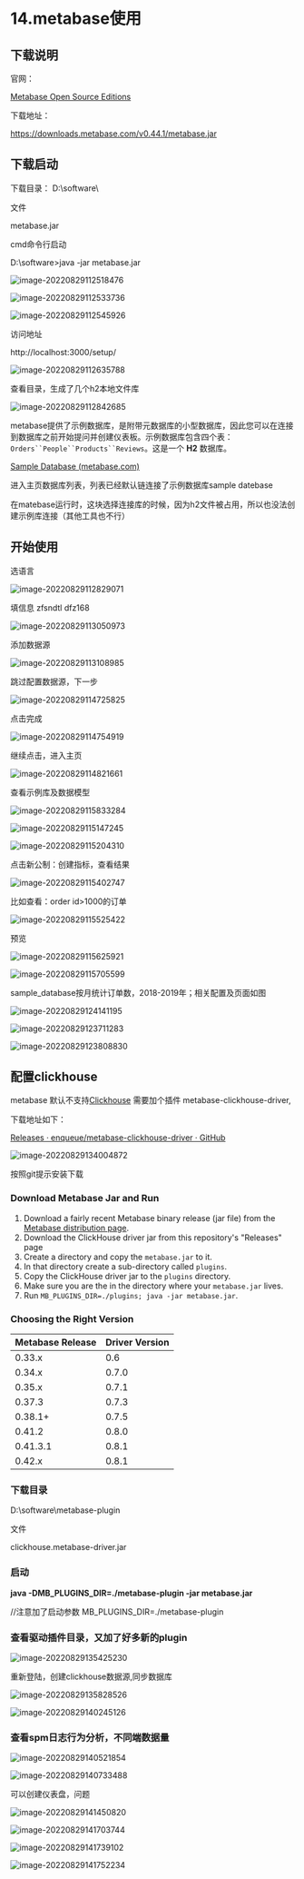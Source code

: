 

# 14.metabase使用

## 下载说明

官网：

[Metabase Open Source Editions](https://www.metabase.com/start/oss/)

下载地址：

https://downloads.metabase.com/v0.44.1/metabase.jar

## 下载启动

下载目录：
D:\software\

文件

metabase.jar



cmd命令行启动

D:\software>java -jar metabase.jar

![image-20220829112518476](文档图片/image-20220829112518476.png)

![image-20220829112533736](文档图片/image-20220829112533736.png)

![image-20220829112545926](文档图片/image-20220829112545926.png)

访问地址

http://localhost:3000/setup/

![image-20220829112635788](文档图片/image-20220829112635788.png)

查看目录，生成了几个h2本地文件库

![image-20220829112842685](文档图片/image-20220829112842685.png)



metabase提供了示例数据库，是附带元数据库的小型数据库，因此您可以在连接到数据库之前开始提问并创建仪表板。示例数据库包含四个表：`Orders``People``Products``Reviews`。这是一个 ‎**‎H2‎**‎ 数据库。

[Sample Database (metabase.com)](https://www.metabase.com/glossary/sample_database)

进入主页数据库列表，列表已经默认链连接了示例数据库sample datebase

在matebase运行时，这块选择连接库的时候，因为h2文件被占用，所以也没法创建示例库连接（其他工具也不行）

## 开始使用

选语言

![image-20220829112829071](文档图片/image-20220829112829071.png)

填信息  zfsndtl dfz168

![image-20220829113050973](文档图片/image-20220829113050973.png)

添加数据源

![image-20220829113108985](文档图片/image-20220829113108985.png)

跳过配置数据源，下一步

![image-20220829114725825](文档图片/image-20220829114725825.png)

点击完成

![image-20220829114754919](文档图片/image-20220829114754919.png)

继续点击，进入主页

![image-20220829114821661](文档图片/image-20220829114821661.png)

查看示例库及数据模型

![image-20220829115833284](文档图片/image-20220829115833284.png)

![image-20220829115147245](文档图片/image-20220829115147245.png)

![image-20220829115204310](文档图片/image-20220829115204310.png)

点击新公制：创建指标，查看结果

![image-20220829115402747](文档图片/image-20220829115402747.png)

比如查看：order id>1000的订单

![image-20220829115525422](文档图片/image-20220829115525422.png)

预览

![image-20220829115625921](文档图片/image-20220829115625921.png)

![image-20220829115705599](文档图片/image-20220829115705599.png)

sample_database按月统计订单数，2018-2019年；相关配置及页面如图

![image-20220829124141195](文档图片/image-20220829124141195.png)

![image-20220829123711283](文档图片/image-20220829123711283.png)

![image-20220829123808830](文档图片/image-20220829123808830.png)





## 配置clickhouse

metabase 默认不支持[Clickhouse](https://so.csdn.net/so/search?q=Clickhouse&spm=1001.2101.3001.7020) 需要加个插件 metabase-clickhouse-driver,

下载地址如下：

[Releases · enqueue/metabase-clickhouse-driver · GitHub](https://github.com/enqueue/metabase-clickhouse-driver/releases)

![image-20220829134004872](文档图片/image-20220829134004872.png)

按照git提示安装下载

### Download Metabase Jar and Run

1. Download a fairly recent Metabase binary release (jar file) from the [Metabase distribution page](https://metabase.com/start/jar.html).
2. Download the ClickHouse driver jar from this repository's "Releases" page
3. Create a directory and copy the `metabase.jar` to it.
4. In that directory create a sub-directory called `plugins`.
5. Copy the ClickHouse driver jar to the `plugins` directory.
6. Make sure you are the in the directory where your `metabase.jar` lives.
7. Run `MB_PLUGINS_DIR=./plugins; java -jar metabase.jar`.

### Choosing the Right Version

| Metabase Release | Driver Version |
| ---------------- | -------------- |
| 0.33.x           | 0.6            |
| 0.34.x           | 0.7.0          |
| 0.35.x           | 0.7.1          |
| 0.37.3           | 0.7.3          |
| 0.38.1+          | 0.7.5          |
| 0.41.2           | 0.8.0          |
| 0.41.3.1         | 0.8.1          |
| 0.42.x           | 0.8.1          |



### 下载目录

D:\software\metabase-plugin

文件

clickhouse.metabase-driver.jar



### 启动

**java -DMB_PLUGINS_DIR=./metabase-plugin -jar metabase.jar** 

 //注意加了启动参数 MB_PLUGINS_DIR=./metabase-plugin

### **查看驱动插件目录，又加了好多新的plugin**

![image-20220829135425230](文档图片/image-20220829135425230.png)

重新登陆，创建clickhouse数据源,同步数据库

![image-20220829135828526](文档图片/image-20220829135828526.png)

![image-20220829140245126](文档图片/image-20220829140245126.png)

### 查看spm日志行为分析，不同端数据量

![image-20220829140521854](文档图片/image-20220829140521854.png)

![image-20220829140733488](文档图片/image-20220829140733488.png)

可以创建仪表盘，问题

![image-20220829141450820](文档图片/image-20220829141450820.png)

![image-20220829141703744](文档图片/image-20220829141703744.png)

![image-20220829141739102](文档图片/image-20220829141739102.png)

![image-20220829141752234](文档图片/image-20220829141752234.png)